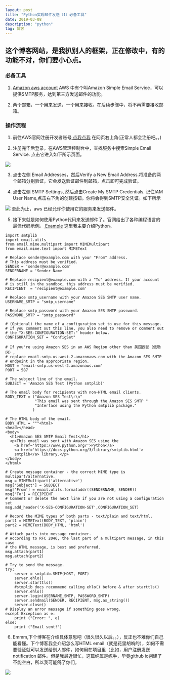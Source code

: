 ```yaml
---
layout: post
title: "Python实现邮件发送（1）必备工具"
date: 2019-03-08 
description: "python"
tag: 博客
---  
```


## 这个博客网站，是我扒别人的框架，正在修改中，有的功能不对，你们要小心点。
### 必备工具

1. <a href="https://aws.amazon.com" target="_blank"> Amazon aws account</a> AWS 中有个叫Amazon Simple Email Service，可以提供SMTP服务，达到第三方发送邮件的功能。

2. 两个邮箱，一个用来发送，一个用来接收。在后续步骤中，将不再需要接收邮箱。

### 操作流程
1. 前往AWS官网注册开发者账号<a href="https://aws.amazon.com/cn/console/" target="_blank"> 点我点我</a> 在网页右上角(正常人都会注册吧。。)

2. 注册完毕后登录，在AWS管理控制台中，查找服务中搜索Simple Email Service. 点击它进入如下所示页面。
<img src="https://thumbnail0.baidupcs.com/thumbnail/d25702ca2b071143767d5fa7e8e6e86f?fid=3814439407-250528-710279725894132&time=1551999600&rt=sh&sign=FDTAER-DCb740ccc5511e5e8fedcff06b081203-nCmt8pTHxOl%2B4aWbhOX2YK5Supo%3D&expires=8h&chkv=0&chkbd=0&chkpc=&dp-logid=1537752308737442010&dp-callid=0&size=c710_u400&quality=100&vuk=-&ft=video">

3. 点击左侧 Email Addresses，然后Verify a New Email Address.将准备的两个邮箱分别验证，它会发送验证邮件到邮箱，点击即可完成验证。

4. 点击左侧 SMTP Settings, 然后点击Create My SMTP Credentials. 记住IAM User Name,点击右下角的创建按钮。你将会得到SMTP安全凭证。如下所示
<img src="https://thumbnail0.baidupcs.com/thumbnail/496c7c526611381124503ee7afe41a32?fid=3814439407-250528-811944213079580&time=1551999600&rt=sh&sign=FDTAER-DCb740ccc5511e5e8fedcff06b081203-rP%2FkKttUggu9V51KAmvp1rrt%2B7s%3D&expires=8h&chkv=0&chkbd=0&chkpc=&dp-logid=1537909891612900101&dp-callid=0&size=c710_u400&quality=100&vuk=-&ft=video">
至此为止，aws 已经允许你使用它的服务来发送邮件。

5. 接下来就是如何使用Python代码来发送邮件了。官网给出了各种编程语言的最佳代码示例。<a href="https://docs.aws.amazon.com/zh_cn/ses/latest/DeveloperGuide/examples-send-using-smtp.html" target="_blank"> Example</a> 
这里我主要介绍Python。

```
import smtplib  
import email.utils
from email.mime.multipart import MIMEMultipart
from email.mime.text import MIMEText

# Replace sender@example.com with your "From" address. 
# This address must be verified.
SENDER = 'sender@example.com'  
SENDERNAME = 'Sender Name'

# Replace recipient@example.com with a "To" address. If your account 
# is still in the sandbox, this address must be verified.
RECIPIENT  = 'recipient@example.com'

# Replace smtp_username with your Amazon SES SMTP user name.
USERNAME_SMTP = "smtp_username"

# Replace smtp_password with your Amazon SES SMTP password.
PASSWORD_SMTP = "smtp_password"

# (Optional) the name of a configuration set to use for this message.
# If you comment out this line, you also need to remove or comment out
# the "X-SES-CONFIGURATION-SET:" header below.
CONFIGURATION_SET = "ConfigSet"

# If you're using Amazon SES in an AWS Region other than 美国西部（俄勒冈）, 
# replace email-smtp.us-west-2.amazonaws.com with the Amazon SES SMTP  
# endpoint in the appropriate region.
HOST = "email-smtp.us-west-2.amazonaws.com"
PORT = 587

# The subject line of the email.
SUBJECT = 'Amazon SES Test (Python smtplib)'

# The email body for recipients with non-HTML email clients.
BODY_TEXT = ("Amazon SES Test\r\n"
             "This email was sent through the Amazon SES SMTP "
             "Interface using the Python smtplib package."
            )

# The HTML body of the email.
BODY_HTML = """<html>
<head></head>
<body>
  <h1>Amazon SES SMTP Email Test</h1>
  <p>This email was sent with Amazon SES using the
    <a href='https://www.python.org/'>Python</a>
    <a href='https://docs.python.org/3/library/smtplib.html'>
    smtplib</a> library.</p>
</body>
</html>

# Create message container - the correct MIME type is multipart/alternative.
msg = MIMEMultipart('alternative')
msg['Subject'] = SUBJECT
msg['From'] = email.utils.formataddr((SENDERNAME, SENDER))
msg['To'] = RECIPIENT
# Comment or delete the next line if you are not using a configuration set
msg.add_header('X-SES-CONFIGURATION-SET',CONFIGURATION_SET)

# Record the MIME types of both parts - text/plain and text/html.
part1 = MIMEText(BODY_TEXT, 'plain')
part2 = MIMEText(BODY_HTML, 'html')

# Attach parts into message container.
# According to RFC 2046, the last part of a multipart message, in this case
# the HTML message, is best and preferred.
msg.attach(part1)
msg.attach(part2)

# Try to send the message.
try:  
    server = smtplib.SMTP(HOST, PORT)
    server.ehlo()
    server.starttls()
    #stmplib docs recommend calling ehlo() before & after starttls()
    server.ehlo()
    server.login(USERNAME_SMTP, PASSWORD_SMTP)
    server.sendmail(SENDER, RECIPIENT, msg.as_string())
    server.close()
# Display an error message if something goes wrong.
except Exception as e:
    print ("Error: ", e)
else:
    print ("Email sent!")
```

6. Emmm,下个博客在介绍具体意思吧（很久很久以后。。），反正也不难你们自己能看懂。下个博客我会介绍怎么写HTML email（就是花里胡哨的），如何不需要验证就可以发送给别人邮件，如何用在项目里（比如，用户注册发送notification 邮件。但是我最近很忙，这篇纯属是练手，毕竟github io创建了不能空白，所以我可能鸽了你们。
<img src="https://thumbnail0.baidupcs.com/thumbnail/f7cce889ba869efb1075bbeb44819a23?fid=3814439407-250528-746790277804376&time=1551999600&rt=sh&sign=FDTAER-DCb740ccc5511e5e8fedcff06b081203-FDrjpE%2BYxUd856lRdpmmGTPDjYE%3D&expires=8h&chkv=0&chkbd=0&chkpc=&dp-logid=1538147041156373817&dp-callid=0&size=c710_u400&quality=100&vuk=-&ft=video">